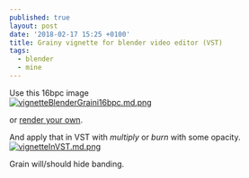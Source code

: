 ```yaml
---
published: true
layout: post
date: '2018-02-17 15:25 +0100'
title: Grainy vignette for blender video editor (VST)
tags:
  - blender
  - mine
---
```

Use this 16bpc image  
[![vignetteBlenderGraini16bpc.md.png](https://cdn.scrot.moe/images/2018/02/17/vignetteBlenderGraini16bpc.md.png)](https://cdn.scrot.moe/images/2018/02/17/vignetteBlenderGraini16bpc.png)

or [render your own](/blends/vignette.blend.zip).

And apply that in VST with _multiply_ or _burn_ with some opacity.  
[![vignetteInVST.md.png](https://cdn.scrot.moe/images/2018/02/17/vignetteInVST.md.png)](https://cdn.scrot.moe/images/2018/02/17/vignetteInVST.png)

Grain will/should hide banding.